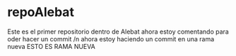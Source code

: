 # repoAlebat
Este es el primer repositorio dentro de Alebat
ahora estoy comentando para oder hacer un commit
/n ahora estoy haciendo un commit en una rama nueva
ESTO ES RAMA NUEVA

